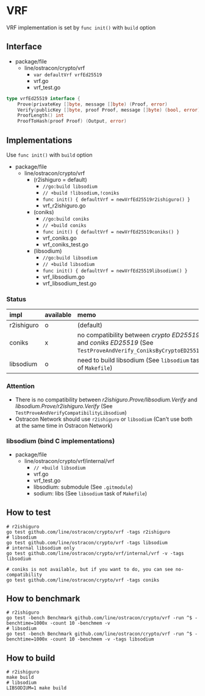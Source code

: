 # VRF

VRF implementation is set by `func init()` with `build` option

## Interface
* package/file
  * line/ostracon/crypto/vrf
    * `var defaultVrf vrfEd25519`
    * vrf.go
    * vrf_test.go
```go
type vrfEd25519 interface {
	Prove(privateKey []byte, message []byte) (Proof, error)
	Verify(publicKey []byte, proof Proof, message []byte) (bool, error)
	ProofLength() int
	ProofToHash(proof Proof) (Output, error)
```

## Implementations

Use `func init()` with `build` option

* package/file
  * line/ostracon/crypto/vrf
    * (r2ishiguro = default)
      * `//go:build libsodium`
      * `// +build !libsodium,!coniks`
      * `func init() { defaultVrf = newVrfEd25519r2ishiguro() }`
      * vrf_r2ishiguro.go
    * (coniks)
      * `//go:build coniks`
      * `// +build coniks`
      * `func init() { defaultVrf = newVrfEd25519coniks() }`
      * vrf_coniks.go
      * vrf_coniks_test.go
    * (libsodium)
      * `//go:build libsodium`
      * `// +build libsodium`
      * `func init() { defaultVrf = newVrfEd25519libsodium() }`
      * vrf_libsodium.go
      * vrf_libsodium_test.go

### Status

| impl | available | memo |
|:---|:---|:---|
|r2ishiguro|o|(default)|
|coniks|x|no compatibility between *crypto ED25519* and *coniks ED25519* (See `TestProveAndVerify_ConiksByCryptoED25519`)|
|libsodium|o| need to build libsodium (See `libsodium` task of `Makefile`)|

### Attention

* There is no compatibility between *r2ishiguro.Prove/libsodium.Verify* and *libsodium.Prove/r2ishiguro.Verify* (See `TestProveAndVerifyCompatibilityLibsodium`)
* Ostracon Network should use `r2ishiguro` or `libsodium` (Can't use both at the same time in Ostracon Network)

### libsodium (bind C implementations)
* package/file
  * line/ostracon/crypto/vrf/internal/vrf
    * `// +build libsodium`
    * vrf.go
    * vrf_test.go
    * libsodium: submodule (See `.gitmodule`)
    * sodium: libs (See `libsodium` task of `Makefile`)

## How to test

```shell
# r2ishiguro
go test github.com/line/ostracon/crypto/vrf -tags r2ishiguro
# libsodium
go test github.com/line/ostracon/crypto/vrf -tags libsodium
# internal libsodium only
go test github.com/line/ostracon/crypto/vrf/internal/vrf -v -tags libsodium

# coniks is not available, but if you want to do, you can see no-compatibility
go test github.com/line/ostracon/crypto/vrf -tags coniks
```

## How to benchmark

```shell
# r2ishiguro
go test -bench Benchmark github.com/line/ostracon/crypto/vrf -run ^$ -benchtime=1000x -count 10 -benchmem -v
# libsodium
go test -bench Benchmark github.com/line/ostracon/crypto/vrf -run ^$ -benchtime=1000x -count 10 -benchmem -v -tags libsodium
```

## How to build

```shell
# r2ishiguro
make build
# libsodium
LIBSODIUM=1 make build
```
